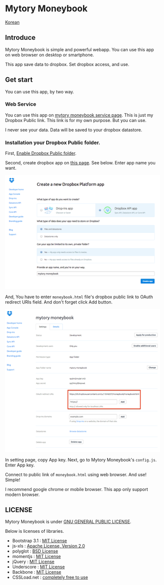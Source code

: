 Mytory Moneybook
================

[Korean](readme.ko.md)

Introduce
---------

Mytory Moneybook is simple and powerful webapp. You can use this app on web browser on desktop or smartphone.

This app save data to dropbox. Set dropbox access, and use.

Get start
---------

You can use this app, by two way.


### Web Service

You can use this app on [mytory moneybook service page](https://dl.dropboxusercontent.com/u/15546257/moneybook/moneybook.html). This is just my Dropbox Public link. This link is for my own purpose. But you can use. 

I never see your data. Data will be saved to your dropbox datastore.


### Installation your Dropbox Public folder.

First, [Enable Dropbox Public folder](https://www.dropbox.com/enable_public_folder).

Second, create dropbox app on [this page](https://www.dropbox.com/developers/apps/create). See below. Enter app name you want.

![](images/src/create-app.png)

And, You have to enter `moneybook.html` file's dropbox public link to OAuth redirect URIs field. And don't forget click Add button.

![](images/src/app-setting.png)

In setting page, copy App key. Next, go to Mytory Moneybook's `config.js`. Enter App key.

Connect to public link of `moneybook.html` using web browser. And use! Simple!

I recommend google chrome or mobile browser. This app only support modern browser.


LICENSE
-------

Mytory Moneybook is under [GNU GENERAL PUBLIC LICENSE](http://www.gnu.org/licenses/gpl.html).

Below is licenses of libraries.

* Bootstrap 3.1 : [MIT License](https://github.com/twbs/bootstrap/blob/master/LICENSE)
* js-xls : [Apache License, Version 2.0](http://www.apache.org/licenses/LICENSE-2.0)
* polyglot : [BSD License](http://airbnb.github.io/polyglot.js/polyglot.html)
* momentjs : [MIT License](https://github.com/moment/moment#license)
* jQuery : [MIT License](https://github.com/jquery/jquery/blob/master/MIT-LICENSE.txt)
* Underscore : [MIT License](http://documentcloud.github.io/underscore/docs/underscore.html)
* Backbone : [MIT License](http://backbonejs.org/docs/backbone.html)
* CSSLoad.net : [completely free to use](http://cssload.net/en/terms_of_use)